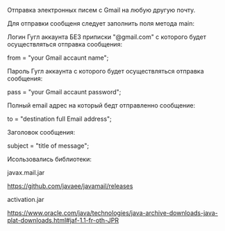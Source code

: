 Отправка электронных писем с Gmail на любую другую почту.

Для отправки сообщеня следует заполнить поля метода main:

Логин Гугл аккаунта БЕЗ приписки "@gmail.com" с которого будет осуществляться отправка сообщения:

from = "your Gmail accaunt name";

Пароль Гугл аккаунта с которого будет осуществляться отправка сообщения:

pass = "your Gmail accaunt password";

Полный email адрес на который бедт отправленно сообщение:

to = "destination full Email address";

Заголовок сообщения:

subject = "title of message";

Исользовались библиотеки:

javax.mail.jar

https://github.com/javaee/javamail/releases

activation.jar

https://www.oracle.com/java/technologies/java-archive-downloads-java-plat-downloads.html#jaf-1.1-fr-oth-JPR

